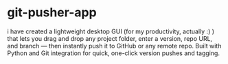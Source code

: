# git-pusher-app
i have created a lightweight desktop GUI (for my productivity, actually :) ) that lets you drag and drop any project folder, enter a version, repo URL, and branch — then instantly push it to GitHub or any remote repo. Built with Python and Git integration for quick, one-click version pushes and tagging.
